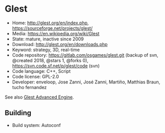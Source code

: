 # Glest

- Home: http://glest.org/en/index.php, https://sourceforge.net/projects/glest/
- Media: https://en.wikipedia.org/wiki/Glest
- State: mature, inactive since 2009
- Download: http://glest.org/en/downloads.php
- Keyword: strategy, 3D, real-time
- Code repository: https://gitlab.com/osgames/glest.git (backup of svn, @created 2018, @stars 1, @forks 0), https://svn.code.sf.net/p/glest/code (svn)
- Code language: C++, Script
- Code license: GPL-2.0
- Developer: enveloop, Jose Zanni, José Zanni, Martiño, Matthias Braun, tucho fernandez

See also [Glest Advanced Engine](https://sourceforge.net/projects/glestae/).

## Building

- Build system: Autoconf
